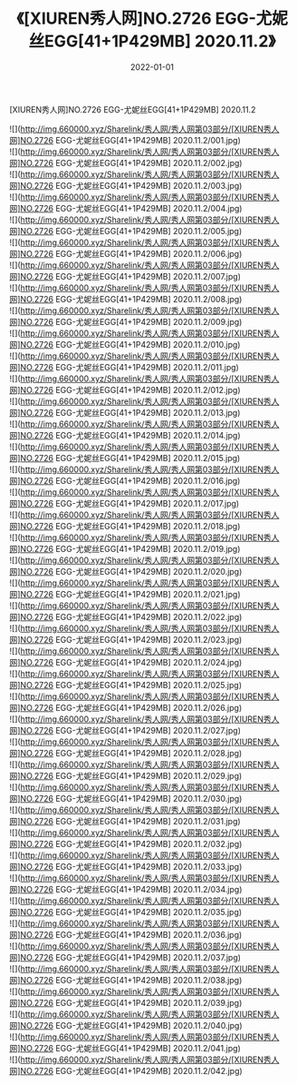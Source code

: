 ﻿---
layout: post
title:  《[XIUREN秀人网]NO.2726 EGG-尤妮丝EGG[41+1P429MB] 2020.11.2》
date:   2022-01-01
img: http://img.660000.xyz/Sharelink/秀人网/秀人网第03部分/[XIUREN秀人网]NO.2726 EGG-尤妮丝EGG[41+1P429MB] 2020.11.2/000.jpg
categories: [美女, 清纯, 唯美]
---

[XIUREN秀人网]NO.2726 EGG-尤妮丝EGG[41+1P429MB] 2020.11.2

 ![](http://img.660000.xyz/Sharelink/秀人网/秀人网第03部分/[XIUREN秀人网]NO.2726 EGG-尤妮丝EGG[41+1P429MB] 2020.11.2/001.jpg) <br>![](http://img.660000.xyz/Sharelink/秀人网/秀人网第03部分/[XIUREN秀人网]NO.2726 EGG-尤妮丝EGG[41+1P429MB] 2020.11.2/002.jpg) <br>![](http://img.660000.xyz/Sharelink/秀人网/秀人网第03部分/[XIUREN秀人网]NO.2726 EGG-尤妮丝EGG[41+1P429MB] 2020.11.2/003.jpg) <br>![](http://img.660000.xyz/Sharelink/秀人网/秀人网第03部分/[XIUREN秀人网]NO.2726 EGG-尤妮丝EGG[41+1P429MB] 2020.11.2/004.jpg) <br>![](http://img.660000.xyz/Sharelink/秀人网/秀人网第03部分/[XIUREN秀人网]NO.2726 EGG-尤妮丝EGG[41+1P429MB] 2020.11.2/005.jpg) <br>![](http://img.660000.xyz/Sharelink/秀人网/秀人网第03部分/[XIUREN秀人网]NO.2726 EGG-尤妮丝EGG[41+1P429MB] 2020.11.2/006.jpg) <br>![](http://img.660000.xyz/Sharelink/秀人网/秀人网第03部分/[XIUREN秀人网]NO.2726 EGG-尤妮丝EGG[41+1P429MB] 2020.11.2/007.jpg) <br>![](http://img.660000.xyz/Sharelink/秀人网/秀人网第03部分/[XIUREN秀人网]NO.2726 EGG-尤妮丝EGG[41+1P429MB] 2020.11.2/008.jpg) <br>![](http://img.660000.xyz/Sharelink/秀人网/秀人网第03部分/[XIUREN秀人网]NO.2726 EGG-尤妮丝EGG[41+1P429MB] 2020.11.2/009.jpg) <br>![](http://img.660000.xyz/Sharelink/秀人网/秀人网第03部分/[XIUREN秀人网]NO.2726 EGG-尤妮丝EGG[41+1P429MB] 2020.11.2/010.jpg) <br>![](http://img.660000.xyz/Sharelink/秀人网/秀人网第03部分/[XIUREN秀人网]NO.2726 EGG-尤妮丝EGG[41+1P429MB] 2020.11.2/011.jpg) <br>![](http://img.660000.xyz/Sharelink/秀人网/秀人网第03部分/[XIUREN秀人网]NO.2726 EGG-尤妮丝EGG[41+1P429MB] 2020.11.2/012.jpg) <br>![](http://img.660000.xyz/Sharelink/秀人网/秀人网第03部分/[XIUREN秀人网]NO.2726 EGG-尤妮丝EGG[41+1P429MB] 2020.11.2/013.jpg) <br>![](http://img.660000.xyz/Sharelink/秀人网/秀人网第03部分/[XIUREN秀人网]NO.2726 EGG-尤妮丝EGG[41+1P429MB] 2020.11.2/014.jpg) <br>![](http://img.660000.xyz/Sharelink/秀人网/秀人网第03部分/[XIUREN秀人网]NO.2726 EGG-尤妮丝EGG[41+1P429MB] 2020.11.2/015.jpg) <br>![](http://img.660000.xyz/Sharelink/秀人网/秀人网第03部分/[XIUREN秀人网]NO.2726 EGG-尤妮丝EGG[41+1P429MB] 2020.11.2/016.jpg) <br>![](http://img.660000.xyz/Sharelink/秀人网/秀人网第03部分/[XIUREN秀人网]NO.2726 EGG-尤妮丝EGG[41+1P429MB] 2020.11.2/017.jpg) <br>![](http://img.660000.xyz/Sharelink/秀人网/秀人网第03部分/[XIUREN秀人网]NO.2726 EGG-尤妮丝EGG[41+1P429MB] 2020.11.2/018.jpg) <br>![](http://img.660000.xyz/Sharelink/秀人网/秀人网第03部分/[XIUREN秀人网]NO.2726 EGG-尤妮丝EGG[41+1P429MB] 2020.11.2/019.jpg) <br>![](http://img.660000.xyz/Sharelink/秀人网/秀人网第03部分/[XIUREN秀人网]NO.2726 EGG-尤妮丝EGG[41+1P429MB] 2020.11.2/020.jpg) <br>![](http://img.660000.xyz/Sharelink/秀人网/秀人网第03部分/[XIUREN秀人网]NO.2726 EGG-尤妮丝EGG[41+1P429MB] 2020.11.2/021.jpg) <br>![](http://img.660000.xyz/Sharelink/秀人网/秀人网第03部分/[XIUREN秀人网]NO.2726 EGG-尤妮丝EGG[41+1P429MB] 2020.11.2/022.jpg) <br>![](http://img.660000.xyz/Sharelink/秀人网/秀人网第03部分/[XIUREN秀人网]NO.2726 EGG-尤妮丝EGG[41+1P429MB] 2020.11.2/023.jpg) <br>![](http://img.660000.xyz/Sharelink/秀人网/秀人网第03部分/[XIUREN秀人网]NO.2726 EGG-尤妮丝EGG[41+1P429MB] 2020.11.2/024.jpg) <br>![](http://img.660000.xyz/Sharelink/秀人网/秀人网第03部分/[XIUREN秀人网]NO.2726 EGG-尤妮丝EGG[41+1P429MB] 2020.11.2/025.jpg) <br>![](http://img.660000.xyz/Sharelink/秀人网/秀人网第03部分/[XIUREN秀人网]NO.2726 EGG-尤妮丝EGG[41+1P429MB] 2020.11.2/026.jpg) <br>![](http://img.660000.xyz/Sharelink/秀人网/秀人网第03部分/[XIUREN秀人网]NO.2726 EGG-尤妮丝EGG[41+1P429MB] 2020.11.2/027.jpg) <br>![](http://img.660000.xyz/Sharelink/秀人网/秀人网第03部分/[XIUREN秀人网]NO.2726 EGG-尤妮丝EGG[41+1P429MB] 2020.11.2/028.jpg) <br>![](http://img.660000.xyz/Sharelink/秀人网/秀人网第03部分/[XIUREN秀人网]NO.2726 EGG-尤妮丝EGG[41+1P429MB] 2020.11.2/029.jpg) <br>![](http://img.660000.xyz/Sharelink/秀人网/秀人网第03部分/[XIUREN秀人网]NO.2726 EGG-尤妮丝EGG[41+1P429MB] 2020.11.2/030.jpg) <br>![](http://img.660000.xyz/Sharelink/秀人网/秀人网第03部分/[XIUREN秀人网]NO.2726 EGG-尤妮丝EGG[41+1P429MB] 2020.11.2/031.jpg) <br>![](http://img.660000.xyz/Sharelink/秀人网/秀人网第03部分/[XIUREN秀人网]NO.2726 EGG-尤妮丝EGG[41+1P429MB] 2020.11.2/032.jpg) <br>![](http://img.660000.xyz/Sharelink/秀人网/秀人网第03部分/[XIUREN秀人网]NO.2726 EGG-尤妮丝EGG[41+1P429MB] 2020.11.2/033.jpg) <br>![](http://img.660000.xyz/Sharelink/秀人网/秀人网第03部分/[XIUREN秀人网]NO.2726 EGG-尤妮丝EGG[41+1P429MB] 2020.11.2/034.jpg) <br>![](http://img.660000.xyz/Sharelink/秀人网/秀人网第03部分/[XIUREN秀人网]NO.2726 EGG-尤妮丝EGG[41+1P429MB] 2020.11.2/035.jpg) <br>![](http://img.660000.xyz/Sharelink/秀人网/秀人网第03部分/[XIUREN秀人网]NO.2726 EGG-尤妮丝EGG[41+1P429MB] 2020.11.2/036.jpg) <br>![](http://img.660000.xyz/Sharelink/秀人网/秀人网第03部分/[XIUREN秀人网]NO.2726 EGG-尤妮丝EGG[41+1P429MB] 2020.11.2/037.jpg) <br>![](http://img.660000.xyz/Sharelink/秀人网/秀人网第03部分/[XIUREN秀人网]NO.2726 EGG-尤妮丝EGG[41+1P429MB] 2020.11.2/038.jpg) <br>![](http://img.660000.xyz/Sharelink/秀人网/秀人网第03部分/[XIUREN秀人网]NO.2726 EGG-尤妮丝EGG[41+1P429MB] 2020.11.2/039.jpg) <br>![](http://img.660000.xyz/Sharelink/秀人网/秀人网第03部分/[XIUREN秀人网]NO.2726 EGG-尤妮丝EGG[41+1P429MB] 2020.11.2/040.jpg) <br>![](http://img.660000.xyz/Sharelink/秀人网/秀人网第03部分/[XIUREN秀人网]NO.2726 EGG-尤妮丝EGG[41+1P429MB] 2020.11.2/041.jpg) <br>![](http://img.660000.xyz/Sharelink/秀人网/秀人网第03部分/[XIUREN秀人网]NO.2726 EGG-尤妮丝EGG[41+1P429MB] 2020.11.2/042.jpg) <br>